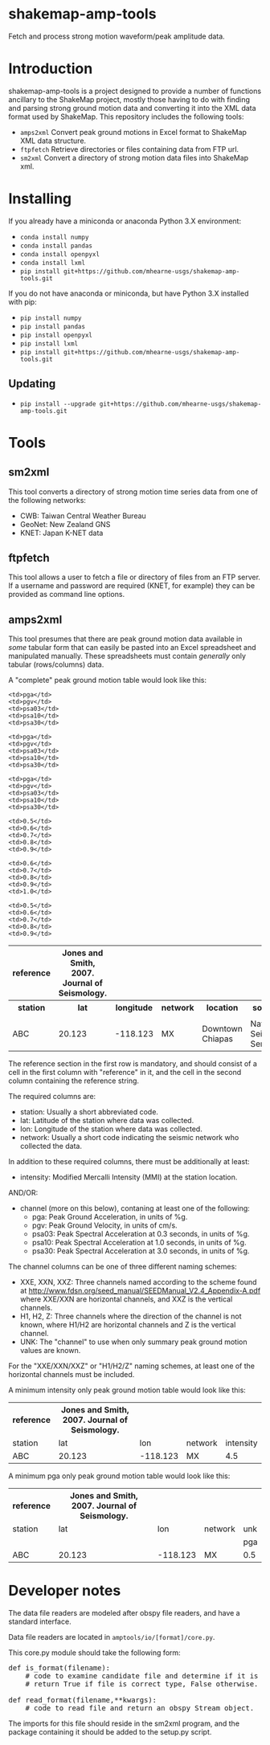 shakemap-amp-tools
=====

Fetch and process strong motion waveform/peak amplitude data.

# Introduction

shakemap-amp-tools is a project designed to provide a number of functions ancillary to the ShakeMap
project, mostly those having to do with finding and parsing strong ground motion data and converting
it into the XML data format used by ShakeMap.  This repository includes the following tools:

 * `amps2xml` Convert peak ground motions in Excel format to ShakeMap XML data structure.
 * `ftpfetch` Retrieve directories or files containing data from FTP url.
 * `sm2xml` Convert a directory of strong motion data files into ShakeMap xml.

# Installing

If you already have a miniconda or anaconda Python 3.X environment:

 - `conda install numpy`
 - `conda install pandas`
 - `conda install openpyxl` 
 - `conda install lxml`
 - `pip install git+https://github.com/mhearne-usgs/shakemap-amp-tools.git`

If you do not have anaconda or miniconda, but have Python 3.X installed with pip:
 - `pip install numpy`
 - `pip install pandas`
 - `pip install openpyxl` 
 - `pip install lxml`
 - `pip install git+https://github.com/mhearne-usgs/shakemap-amp-tools.git`

## Updating

 - `pip install --upgrade git+https://github.com/mhearne-usgs/shakemap-amp-tools.git`

# Tools

## sm2xml

This tool converts a directory of strong motion time series data from one of the following networks:

 - CWB: Taiwan Central Weather Bureau
 - GeoNet: New Zealand GNS
 - KNET: Japan K-NET data

## ftpfetch

This tool allows a user to fetch a file or directory of files from an FTP server.
If a username and password are required (KNET, for example) they can be provided
as command line options.

## amps2xml

This tool presumes that there are peak ground motion data available in *some* tabular form
that can easily be pasted into an Excel spreadsheet and manipulated manually.  These spreadsheets
must contain *generally* only tabular (rows/columns) data.

A "complete" peak ground motion table would look like this:

<table>
  <tr><th>reference</th><th>Jones and Smith, 2007. Journal of Seismology.</th></tr>
  <tr>
    <th>station</th>
    <th>lat</th>
    <th>longitude</th>
    <th>network</th>
    <th>location</th>
    <th>source</th>
    <th>distance</th>
    <th>intensity</th>
    <th colspan="5" align="center">hhe</th>
    <th colspan="5" align="center">hhn</th>
    <th colspan="5" align="center">hhz</th>
  </tr>
  <tr>
    <td> </td>
    <td> </td>
    <td> </td>
    <td> </td>
    <td> </td>
    <td> </td>
    <td> </td>
    <td> </td>

    <td>pga</td>
    <td>pgv</td>
    <td>psa03</td>
    <td>psa10</td>
    <td>psa30</td>

    <td>pga</td>
    <td>pgv</td>
    <td>psa03</td>
    <td>psa10</td>
    <td>psa30</td>

    <td>pga</td>
    <td>pgv</td>
    <td>psa03</td>
    <td>psa10</td>
    <td>psa30</td>
  </tr>

  <tr>  
    <td>ABC</td>
    <td>20.123</td>
    <td>-118.123</td>
    <td>MX</td>
    <td>Downtown Chiapas</td>
    <td>National Seismic Service</td>
    <td>120.1</td>
    <td>4.5</td>
    
    <td>0.5</td>
    <td>0.6</td>
    <td>0.7</td>
    <td>0.8</td>
    <td>0.9</td>

    <td>0.6</td>
    <td>0.7</td>
    <td>0.8</td>
    <td>0.9</td>
    <td>1.0</td>

    <td>0.5</td>
    <td>0.6</td>
    <td>0.7</td>
    <td>0.8</td>
    <td>0.9</td>
  </tr>
</table>

The reference section in the first row is mandatory, and should consist of a cell
in the first column with "reference" in it, and the cell in the second column containing
the reference string.

The required columns are:
 - station: Usually a short abbreviated code.
 - lat: Latitude of the station where data was collected.
 - lon: Longitude of the station where data was collected.
 - network: Usually a short code indicating the seismic network who collected the data.

In addition to these required columns, there must be additionally at least:
 - intensity: Modified Mercalli Intensity (MMI) at the station location.

AND/OR:
 - channel (more on this below), contaning at least one of the following:
     * pga: Peak Ground Acceleration, in units of %g.
     * pgv: Peak Ground Velocity, in units of cm/s.
     * psa03: Peak Spectral Acceleration at 0.3 seconds, in units of %g.
     * psa10: Peak Spectral Acceleration at 1.0 seconds, in units of %g.
     * psa30: Peak Spectral Acceleration at 3.0 seconds, in units of %g.

The channel columns can be one of three different naming schemes:
 - XXE, XXN, XXZ: Three channels named according to the scheme found at
                  http://www.fdsn.org/seed_manual/SEEDManual_V2.4_Appendix-A.pdf
                  where XXE/XXN are horizontal channels, and XXZ is the vertical channels.
 - H1, H2, Z: Three channels where the direction of the channel is not known,
              where H1/H2 are horizontal channels and Z is the vertical channel.
 - UNK: The "channel" to use when only summary peak ground motion values are known.

For the "XXE/XXN/XXZ" or "H1/H2/Z" naming schemes, at least one of the
horizontal channels must be included.

A minimum intensity only peak ground motion table would look like this:

<table>
  <tr><th>reference</th><th>Jones and Smith, 2007. Journal of Seismology.</th></tr>
  <tr>
    <td>station</td>
    <td>lat</td>
    <td>lon</td>
    <td>network</td>
    <td>intensity</td>
  </tr>
  <tr>  
    <td>ABC</td>
    <td>20.123</td>
    <td>-118.123</td>
    <td>MX</td>
    <td>4.5</td>
  </tr>
</table>

A minimum pga only peak ground motion table would look like this:

<table>
  <tr><th>reference</th><th>Jones and Smith, 2007. Journal of Seismology.</th></tr>
  <tr>
    <td>station</td>
    <td>lat</td>
    <td>lon</td>
    <td>network</td>
    <td>unk</td>
  </tr>
  <tr>
    <td></td>
    <td></td>
    <td></td>
    <td></td>
    <td>pga</td>
  </tr>
  <tr>  
    <td>ABC</td>
    <td>20.123</td>
    <td>-118.123</td>
    <td>MX</td>
    <td>0.5</td>
  </tr>
</table>

# Developer notes

The data file readers are modeled after obspy file readers, and have a standard interface.

Data file readers are located in `amptools/io/[format]/core.py`.

This core.py module should take the following form:

<pre>
def is_format(filename):
    # code to examine candidate file and determine if it is of the type specified.
    # return True if file is correct type, False otherwise.

def read_format(filename,**kwargs):
    # code to read file and return an obspy Stream object.
</pre>

The imports for this file should reside in the sm2xml program, and the package containing it
should be added to the setup.py script.







  


